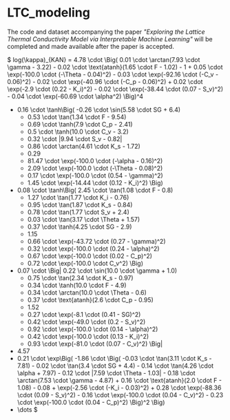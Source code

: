 # LTC_modeling
The code and dataset accompanying the paper *"Exploring the Lattice Thermal Conductivity Model via Interpretable Machine Learning"* will be completed and made available after the paper is accepted.

$
log(\kappa)_{KAN} = 4.78 \cdot \Big( 
    0.01 \cdot \arctan(7.93 \cdot \gamma - 3.22) 
    - 0.02 \cdot \text{atanh}(1.65 \cdot F - 1.02) 
    - 1 
    + 0.05 \cdot \exp(-100.0 \cdot (-\Theta - 0.04)^2) 
    - 0.03 \cdot \exp(-92.16 \cdot (-C_v - 0.06)^2) 
    - 0.02 \cdot \exp(-40.96 \cdot (-C_p - 0.06)^2) 
    + 0.02 \cdot \exp(-2.9 \cdot (0.22 - K_i)^2) 
    - 0.02 \cdot \exp(-38.44 \cdot (0.07 - S_v)^2) 
    - 0.04 \cdot \exp(-60.69 \cdot \alpha^2) 
\Big)^4 
- 0.16 \cdot \tanh\Big( 
    -0.26 \cdot \sin(5.58 \cdot SG + 6.4) 
    + 0.53 \cdot \tan(1.34 \cdot F - 9.54) 
    + 0.69 \cdot \tanh(7.9 \cdot C_p - 2.41) 
    + 0.5 \cdot \tanh(10.0 \cdot C_v - 3.2) 
    + 0.32 \cdot |9.94 \cdot S_v - 0.82| 
    + 0.86 \cdot \arctan(4.61 \cdot K_s - 1.72) 
    + 0.29 
    - 81.47 \cdot \exp(-100.0 \cdot (-\alpha - 0.16)^2) 
    + 2.09 \cdot \exp(-100.0 \cdot (-\Theta - 0.08)^2) 
    + 0.17 \cdot \exp(-100.0 \cdot (0.54 - \gamma)^2) 
    - 1.45 \cdot \exp(-14.44 \cdot (0.12 - K_i)^2) 
\Big) 
- 0.08 \cdot \tanh\Big( 
    2.45 \cdot \tan(1.08 \cdot F - 0.8) 
    + 1.27 \cdot \tan(1.77 \cdot K_i - 0.76) 
    + 0.95 \cdot \tan(1.87 \cdot K_s - 0.84) 
    + 0.78 \cdot \tan(1.77 \cdot S_v + 2.4) 
    + 0.03 \cdot \tan(3.17 \cdot \Theta + 1.57) 
    + 0.37 \cdot \tanh(4.25 \cdot SG - 2.9) 
    - 1.15 
    - 0.66 \cdot \exp(-43.72 \cdot (0.27 - \gamma)^2) 
    - 0.32 \cdot \exp(-100.0 \cdot (0.24 - \alpha)^2) 
    + 0.67 \cdot \exp(-100.0 \cdot (0.02 - C_p)^2) 
    + 0.72 \cdot \exp(-100.0 \cdot C_v^2) 
\Big) 
- 0.07 \cdot \Big| 
    0.22 \cdot \sin(10.0 \cdot \gamma + 1.0) 
    - 0.75 \cdot \tan(2.34 \cdot K_s - 0.97) 
    + 0.34 \cdot \tanh(10.0 \cdot F - 4.9) 
    - 0.34 \cdot \arctan(10.0 \cdot \Theta - 0.6) 
    + 0.37 \cdot \text{atanh}(2.6 \cdot C_p - 0.95) 
    + 1.52 
    - 0.27 \cdot \exp(-8.1 \cdot (0.41 - SG)^2) 
    + 0.42 \cdot \exp(-49.0 \cdot (0.2 - S_v)^2) 
    - 0.92 \cdot \exp(-100.0 \cdot (0.14 - \alpha)^2) 
    + 0.42 \cdot \exp(-100.0 \cdot (0.13 - K_i)^2) 
    - 0.93 \cdot \exp(-81.0 \cdot (0.07 - C_v)^2) 
\Big| 
- 4.57 
- 0.21 \cdot \exp\Big( 
    -1.86 \cdot \Big(
        -0.03 \cdot \tan(3.11 \cdot K_s - 7.81) 
        - 0.02 \cdot \tan(3.4 \cdot SG + 4.4) 
        - 0.14 \cdot \tan(4.26 \cdot \alpha + 7.97) 
        - 0.12 \cdot |7.59 \cdot \Theta - 1.03| 
        - 0.18 \cdot \arctan(7.53 \cdot \gamma - 4.87) 
        + 0.16 \cdot \text{atanh}(2.0 \cdot F - 1.08) 
        - 0.08 
        + \exp(-2.56 \cdot (-K_i - 0.03)^2) 
        + 0.28 \cdot \exp(-88.36 \cdot (0.09 - S_v)^2) 
        - 0.16 \cdot \exp(-100.0 \cdot (0.04 - C_v)^2) 
        - 0.23 \cdot \exp(-100.0 \cdot (0.04 - C_p)^2) 
    \Big)^2
\Big) 
- \dots
$
